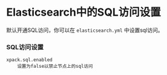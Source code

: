# Elasticsearch中的SQL访问设置

默认开通SQL访问，你可以在 `elasticsearch.yml` 中设置sql访问。

### SQL访问设置

```
xpack.sql.enabled
    设置为false以禁止节点上的sql访问
```



